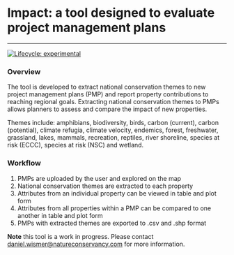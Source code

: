 # Impact: a tool designed to evaluate project management plans #
 - - - -
<!-- badges: start -->
[![Lifecycle: experimental](https://img.shields.io/badge/lifecycle-experimental-orange.svg)](https://lifecycle.r-lib.org/articles/stages.html#experimental)
<!-- badges: end -->

### Overview ###
The tool is developed to extract national conservation themes to new project management plans (PMP) and report 
property contributions to reaching regional goals. Extracting national conservation themes to PMPs allows
planners to assess and compare the impact of new properties.

Themes include: amphibians, biodiversity, birds, carbon (current), carbon (potential), climate refugia, climate velocity, endemics, forest, freshwater, grassland, lakes, mammals, recreation, reptiles, river shoreline, species at risk (ECCC), species at risk (NSC) and wetland.

### Workflow ###
 1. PMPs are uploaded by the user and explored on the map
 2. National conservation themes are extracted to each property
 3. Attributes from an individual property can be viewed in table and plot form
 4. Attributes from all properties within a PMP can be compared to one another in table and plot form
 5. PMPs with extracted themes are exported to .csv and .shp format

**Note** this tool is a work in progress. Please contact <daniel.wismer@natureconservancy.com> 
for more information. 
